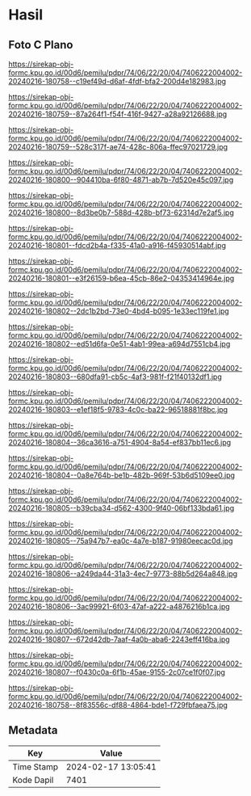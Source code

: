 # Hasil

## Foto C Plano

https://sirekap-obj-formc.kpu.go.id/00d6/pemilu/pdpr/74/06/22/20/04/7406222004002-20240216-180758--c19ef49d-d6af-4fdf-bfa2-200d4e182983.jpg

https://sirekap-obj-formc.kpu.go.id/00d6/pemilu/pdpr/74/06/22/20/04/7406222004002-20240216-180759--87a264f1-f54f-416f-9427-a28a92126688.jpg

https://sirekap-obj-formc.kpu.go.id/00d6/pemilu/pdpr/74/06/22/20/04/7406222004002-20240216-180759--528c317f-ae74-428c-806a-ffec97021729.jpg

https://sirekap-obj-formc.kpu.go.id/00d6/pemilu/pdpr/74/06/22/20/04/7406222004002-20240216-180800--904410ba-6f80-4871-ab7b-7d520e45c097.jpg

https://sirekap-obj-formc.kpu.go.id/00d6/pemilu/pdpr/74/06/22/20/04/7406222004002-20240216-180800--8d3be0b7-588d-428b-bf73-62314d7e2af5.jpg

https://sirekap-obj-formc.kpu.go.id/00d6/pemilu/pdpr/74/06/22/20/04/7406222004002-20240216-180801--fdcd2b4a-f335-41a0-a916-f45930514abf.jpg

https://sirekap-obj-formc.kpu.go.id/00d6/pemilu/pdpr/74/06/22/20/04/7406222004002-20240216-180801--e3f26159-b6ea-45cb-86e2-04353414964e.jpg

https://sirekap-obj-formc.kpu.go.id/00d6/pemilu/pdpr/74/06/22/20/04/7406222004002-20240216-180802--2dc1b2bd-73e0-4bd4-b095-1e33ec119fe1.jpg

https://sirekap-obj-formc.kpu.go.id/00d6/pemilu/pdpr/74/06/22/20/04/7406222004002-20240216-180802--ed51d6fa-0e51-4ab1-99ea-a694d7551cb4.jpg

https://sirekap-obj-formc.kpu.go.id/00d6/pemilu/pdpr/74/06/22/20/04/7406222004002-20240216-180803--680dfa91-cb5c-4af3-981f-f21f40132df1.jpg

https://sirekap-obj-formc.kpu.go.id/00d6/pemilu/pdpr/74/06/22/20/04/7406222004002-20240216-180803--e1ef18f5-9783-4c0c-ba22-96518881f8bc.jpg

https://sirekap-obj-formc.kpu.go.id/00d6/pemilu/pdpr/74/06/22/20/04/7406222004002-20240216-180804--36ca3616-a751-4904-8a54-ef837bb11ec6.jpg

https://sirekap-obj-formc.kpu.go.id/00d6/pemilu/pdpr/74/06/22/20/04/7406222004002-20240216-180804--0a8e764b-be1b-482b-969f-53b6d5109ee0.jpg

https://sirekap-obj-formc.kpu.go.id/00d6/pemilu/pdpr/74/06/22/20/04/7406222004002-20240216-180805--b39cba34-d562-4300-9f40-06bf133bda61.jpg

https://sirekap-obj-formc.kpu.go.id/00d6/pemilu/pdpr/74/06/22/20/04/7406222004002-20240216-180805--75a947b7-ea0c-4a7e-b187-91980eecac0d.jpg

https://sirekap-obj-formc.kpu.go.id/00d6/pemilu/pdpr/74/06/22/20/04/7406222004002-20240216-180806--a249da44-31a3-4ec7-9773-88b5d264a848.jpg

https://sirekap-obj-formc.kpu.go.id/00d6/pemilu/pdpr/74/06/22/20/04/7406222004002-20240216-180806--3ac99921-6f03-47af-a222-a4876216b1ca.jpg

https://sirekap-obj-formc.kpu.go.id/00d6/pemilu/pdpr/74/06/22/20/04/7406222004002-20240216-180807--672d42db-7aaf-4a0b-aba6-2243eff416ba.jpg

https://sirekap-obj-formc.kpu.go.id/00d6/pemilu/pdpr/74/06/22/20/04/7406222004002-20240216-180807--f0430c0a-6f1b-45ae-9155-2c07ce1f0f07.jpg

https://sirekap-obj-formc.kpu.go.id/00d6/pemilu/pdpr/74/06/22/20/04/7406222004002-20240216-180758--8f83556c-df88-4864-bde1-f729fbfaea75.jpg


## Metadata

| Key        | Value               |
| ---------- | ------------------- |
| Time Stamp | 2024-02-17 13:05:41 |
| Kode Dapil | 7401                |



